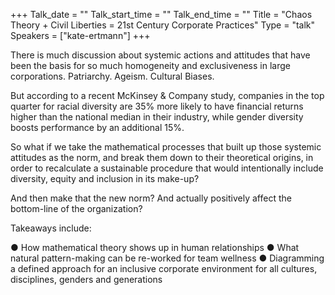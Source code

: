 +++
Talk_date = ""
Talk_start_time = ""
Talk_end_time = ""
Title = "Chaos Theory + Civil Liberties = 21st Century Corporate Practices"
Type = "talk"
Speakers = ["kate-ertmann"]
+++

There is much discussion about systemic actions and attitudes that have been the basis for so much homogeneity and exclusiveness in large corporations. Patriarchy. Ageism. Cultural Biases. 

But according to a recent​ ​McKinsey & Company study​, companies in the top quarter for racial diversity are 35% more likely to have financial returns higher than the national median in their industry, while gender diversity boosts performance by an additional 15%. 


So what if we take the mathematical processes that built up those systemic attitudes as the norm, and break them down to their theoretical origins, in order to recalculate a sustainable procedure that would intentionally include diversity, equity and inclusion in its make-up? 

And then make that the new norm? And actually positively affect the bottom-line of the organization? 

Takeaways include: 

● How mathematical theory shows up in human relationships ● What natural pattern-making can be re-worked for team wellness ● Diagramming a defined approach for an inclusive corporate environment for all cultures, disciplines, genders and generations